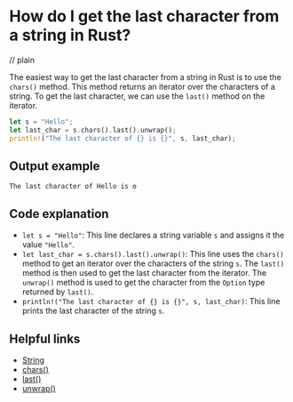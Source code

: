 # How do I get the last character from a string in Rust?
// plain

The easiest way to get the last character from a string in Rust is to use the `chars()` method. This method returns an iterator over the characters of a string. To get the last character, we can use the `last()` method on the iterator.

```rust
let s = "Hello";
let last_char = s.chars().last().unwrap();
println!("The last character of {} is {}", s, last_char);
```

## Output example

```
The last character of Hello is o
```

## Code explanation

- `let s = "Hello"`: This line declares a string variable `s` and assigns it the value `"Hello"`.
- `let last_char = s.chars().last().unwrap()`: This line uses the `chars()` method to get an iterator over the characters of the string `s`. The `last()` method is then used to get the last character from the iterator. The `unwrap()` method is used to get the character from the `Option` type returned by `last()`.
- `println!("The last character of {} is {}", s, last_char)`: This line prints the last character of the string `s`.

## Helpful links
- [String](https://doc.rust-lang.org/std/string/struct.String.html)
- [chars()](https://doc.rust-lang.org/std/primitive.str.html#method.chars)
- [last()](https://doc.rust-lang.org/std/iter/trait.Iterator.html#method.last)
- [unwrap()](https://doc.rust-lang.org/std/option/enum.Option.html#method.unwrap)